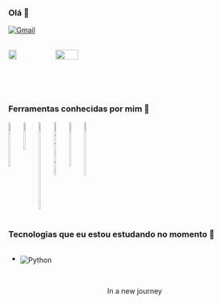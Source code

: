 

### Olá 🧡

[![Gmail](https://img.shields.io/badge/-Gmail-%23333?style=for-the-badge&logo=gmail&logoColor=orange)](mailto:giovannalampe34@gmail.com)

<br/>  

<div style="display: flex">

<img align="left" src="https://github.com/LampeGi/LampeGi/assets/130471515/8d974188-2de7-45a5-aed7-a1a03e770c4e" style="width: 18%">

<img width="30%" src="https://github-readme-stats.vercel.app/api/top-langs/?username=LampeGi&layout=compact&hide_border=true&title_color=ffa500&text_color=ffff&bg_color=0000">


</div>

<br/> <br/> <br/>


### Ferramentas conhecidas por mim 🔧

<div style="display:flex"><br/>
<img align="center" alt="HTML5" src="https://cdn.jsdelivr.net/gh/devicons/devicon/icons/html5/html5-original.svg" style="width: 6%">

<img align="center" alt="CSS" src="https://cdn.jsdelivr.net/gh/devicons/devicon/icons/css3/css3-original.svg" style="width: 6%">

<img align="center" alt="JavaScript" src="https://cdn.jsdelivr.net/gh/devicons/devicon/icons/javascript/javascript-original.svg" style="width: 6%">

<img align="center" alt="Python" src="https://cdn.jsdelivr.net/gh/devicons/devicon/icons/python/python-original.svg" style="width: 6%">


<img align="center" alt="MYSQL" src="https://cdn.jsdelivr.net/gh/devicons/devicon/icons/mysql/mysql-original-wordmark.svg" style="width: 6%">

<img align="center" alt="TRELLO" src="https://cdn.jsdelivr.net/gh/devicons/devicon/icons/trello/trello-plain.svg" style="width: 6%">

</div>

<br/>

### Tecnologias que eu estou estudando no momento 📓

<div style="display:flex">
<ul>


<li> <img align="center"
alt="Python" src="https://img.shields.io/badge/Python-14354C?style=for-the-badge&logo=python&logoColor=white" style=" padding-top: 5%";></li>


</div>

</ul>

</br>

<div align="center">
<p>In a new journey</p>


</div>

